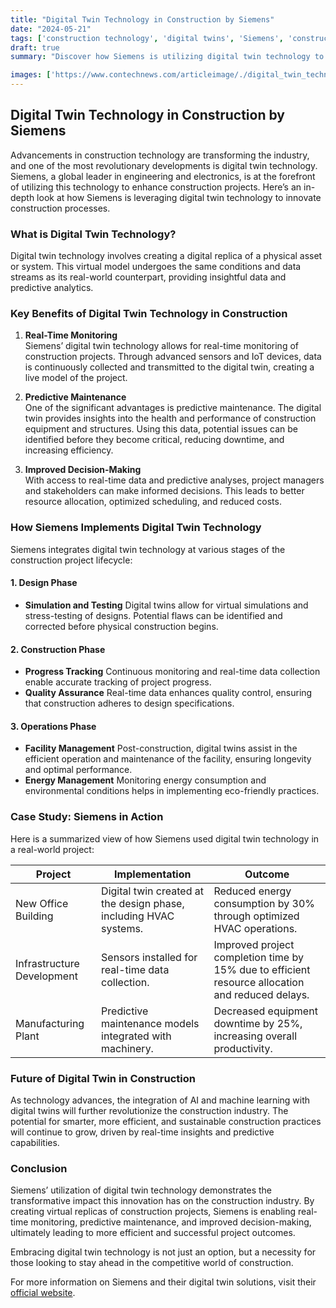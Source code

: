 ```yaml
--- 
title: "Digital Twin Technology in Construction by Siemens" 
date: "2024-05-21"
tags: ['construction technology', 'digital twins', 'Siemens', 'construction innovation', 'predictive maintenance', 'real-time monitoring', 'project lifecycle', 'virtual replicas', 'decision-making'] 
draft: true
summary: "Discover how Siemens is utilizing digital twin technology to create virtual replicas of construction projects, enabling real-time monitoring, predictive maintenance, and improved decision-making throughout the project lifecycle." 

images: ['https://www.contechnews.com/articleimage/./digital_twin_technology_in_construction_by_siemens.png']
---
```


## Digital Twin Technology in Construction by Siemens

Advancements in construction technology are transforming the industry, and one of the most revolutionary developments is digital twin technology. Siemens, a global leader in engineering and electronics, is at the forefront of utilizing this technology to enhance construction projects. Here’s an in-depth look at how Siemens is leveraging digital twin technology to innovate construction processes.

### What is Digital Twin Technology?

Digital twin technology involves creating a digital replica of a physical asset or system. This virtual model undergoes the same conditions and data streams as its real-world counterpart, providing insightful data and predictive analytics.

### Key Benefits of Digital Twin Technology in Construction

1. **Real-Time Monitoring**  
   Siemens’ digital twin technology allows for real-time monitoring of construction projects. Through advanced sensors and IoT devices, data is continuously collected and transmitted to the digital twin, creating a live model of the project.

2. **Predictive Maintenance**  
   One of the significant advantages is predictive maintenance. The digital twin provides insights into the health and performance of construction equipment and structures. Using this data, potential issues can be identified before they become critical, reducing downtime, and increasing efficiency.

3. **Improved Decision-Making**  
   With access to real-time data and predictive analyses, project managers and stakeholders can make informed decisions. This leads to better resource allocation, optimized scheduling, and reduced costs.

### How Siemens Implements Digital Twin Technology

Siemens integrates digital twin technology at various stages of the construction project lifecycle:

#### 1. **Design Phase**
- **Simulation and Testing**
  Digital twins allow for virtual simulations and stress-testing of designs. Potential flaws can be identified and corrected before physical construction begins.

#### 2. **Construction Phase**
- **Progress Tracking**
  Continuous monitoring and real-time data collection enable accurate tracking of project progress.
- **Quality Assurance**
  Real-time data enhances quality control, ensuring that construction adheres to design specifications.

#### 3. **Operations Phase**
- **Facility Management**
  Post-construction, digital twins assist in the efficient operation and maintenance of the facility, ensuring longevity and optimal performance.
- **Energy Management**
  Monitoring energy consumption and environmental conditions helps in implementing eco-friendly practices.

### Case Study: Siemens in Action

Here is a summarized view of how Siemens used digital twin technology in a real-world project:

| **Project**                 | **Implementation**                                              | **Outcome**                                                                                   |
|-----------------------------|-----------------------------------------------------------------|-----------------------------------------------------------------------------------------------|
| New Office Building         | Digital twin created at the design phase, including HVAC systems.| Reduced energy consumption by 30% through optimized HVAC operations.                          |
| Infrastructure Development  | Sensors installed for real-time data collection.                | Improved project completion time by 15% due to efficient resource allocation and reduced delays.|
| Manufacturing Plant         | Predictive maintenance models integrated with machinery.        | Decreased equipment downtime by 25%, increasing overall productivity.                         |

### Future of Digital Twin in Construction

As technology advances, the integration of AI and machine learning with digital twins will further revolutionize the construction industry. The potential for smarter, more efficient, and sustainable construction practices will continue to grow, driven by real-time insights and predictive capabilities.

### Conclusion

Siemens’ utilization of digital twin technology demonstrates the transformative impact this innovation has on the construction industry. By creating virtual replicas of construction projects, Siemens is enabling real-time monitoring, predictive maintenance, and improved decision-making, ultimately leading to more efficient and successful project outcomes.

Embracing digital twin technology is not just an option, but a necessity for those looking to stay ahead in the competitive world of construction.

For more information on Siemens and their digital twin solutions, visit their [official website](https://www.siemens.com).
